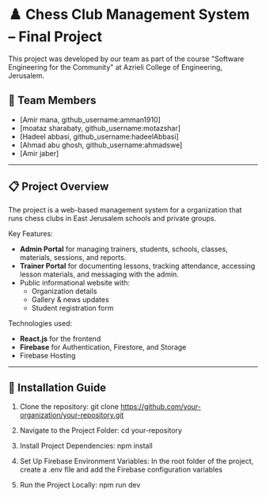 # ♟️ Chess Club Management System – Final Project

This project was developed by our team as part of the course "Software Engineering for the Community" at Azrieli College of Engineering, Jerusalem.

## 👥 Team Members
- [Amir mana, github_username:amman1910]  
- [moataz sharabaty, github_username:motazshar]  
- [Hadeel abbasi, github_username:hadeelAbbasi]  
- [Ahmad abu ghosh, github_username:ahmadswe]  
- [Amir jaber]  



---

## 📋 Project Overview

The project is a web-based management system for a organization that runs chess clubs in East Jerusalem schools and private groups.

Key Features:
- **Admin Portal** for managing trainers, students, schools, classes, materials, sessions, and reports.
- **Trainer Portal** for documenting lessons, tracking attendance, accessing lesson materials, and messaging with the admin.
- Public informational website with:
  - Organization details  
  - Gallery & news updates  
  - Student registration form  

Technologies used:
- **React.js** for the frontend
- **Firebase** for Authentication, Firestore, and Storage
- Firebase Hosting

---

## 🚀 Installation Guide

1) Clone the repository:
git clone https://github.com/your-organization/your-repository.git

2) Navigate to the Project Folder:
cd your-repository

3) Install Project Dependencies:
npm install

4) Set Up Firebase Environment Variables:
In the root folder of the project, create a .env file and add the Firebase configuration variables

5) Run the Project Locally:
npm run dev
